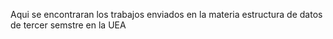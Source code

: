 Aqui se encontraran los trabajos enviados en la materia estructura de datos de tercer semstre en la UEA
